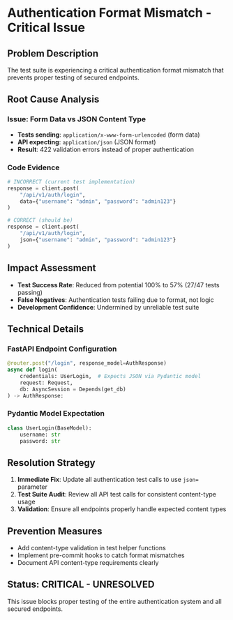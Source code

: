# Authentication Format Mismatch - Critical Issue

## Problem Description

The test suite is experiencing a critical authentication format mismatch that prevents proper testing of secured endpoints.

## Root Cause Analysis

### Issue: Form Data vs JSON Content Type
- **Tests sending**: `application/x-www-form-urlencoded` (form data)
- **API expecting**: `application/json` (JSON format)
- **Result**: 422 validation errors instead of proper authentication

### Code Evidence
```python
# INCORRECT (current test implementation)
response = client.post(
    "/api/v1/auth/login",
    data={"username": "admin", "password": "admin123"}
)

# CORRECT (should be)
response = client.post(
    "/api/v1/auth/login",
    json={"username": "admin", "password": "admin123"}
)
```

## Impact Assessment

- **Test Success Rate**: Reduced from potential 100% to 57% (27/47 tests passing)
- **False Negatives**: Authentication tests failing due to format, not logic
- **Development Confidence**: Undermined by unreliable test suite

## Technical Details

### FastAPI Endpoint Configuration
```python
@router.post("/login", response_model=AuthResponse)
async def login(
    credentials: UserLogin,  # Expects JSON via Pydantic model
    request: Request,
    db: AsyncSession = Depends(get_db)
) -> AuthResponse:
```

### Pydantic Model Expectation
```python
class UserLogin(BaseModel):
    username: str
    password: str
```

## Resolution Strategy

1. **Immediate Fix**: Update all authentication test calls to use `json=` parameter
2. **Test Suite Audit**: Review all API test calls for consistent content-type usage
3. **Validation**: Ensure all endpoints properly handle expected content types

## Prevention Measures

- Add content-type validation in test helper functions
- Implement pre-commit hooks to catch format mismatches
- Document API content-type requirements clearly

## Status: CRITICAL - UNRESOLVED

This issue blocks proper testing of the entire authentication system and all secured endpoints.
